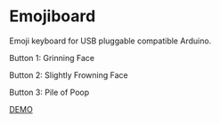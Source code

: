 # Emojiboard

Emoji keyboard for USB pluggable compatible Arduino.

Button 1: Grinning Face

Button 2: Slightly Frowning Face

Button 3: Pile of Poop

[DEMO]()
